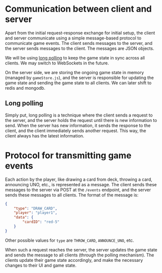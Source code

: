 # Communication between client and server

Apart from the initial request-response exchange for initial setup,
the client and server communicate using a simple message-based
protocol to communicate game events. The client sends messages to
the server, and the server sends messages to the client. The
messages are JSON objects.

We will be using
[long polling](https://javascript.info/long-polling) to keep the
game state in sync across all clients. We may switch to WebSockets
in the future.

On the server side, we are storing the ongoing game state in memory (managed by `gameStore.js`), and the server is responsible for updating the game state and sending the game state to all clients. We can later shift to redis and mongodb.

## Long polling
Simply put, long polling is a technique where the client sends a request to the server, and the server holds the request until there is new information to send. When the server has new information, it sends the response to the client, and the client immediately sends another request. This way, the client always has the latest information.

# Protocol for transmitting game events

Each action by the player, like drawing a card from deck, throwing a
card, announcing UNO, etc., is represented as a message. The client
sends these messages to the server via POST at the `/events`
endpoint, and the server sends these messages to all clients. The
format of the message is:

```json
{
	"type": "DRAW_CARD",
	"player": "player1",
	"data": {
		"cardID": "red-5"
	}
}
```
Other possible values for `type` are `THROW_CARD`, `ANNOUNCE_UNO`, etc.

When such a request reaches the server, the server updates the game state and sends the message to all clients (through the polling mechanism). The clients update their game state accordingly, and make the necessary changes to their UI and game state.

